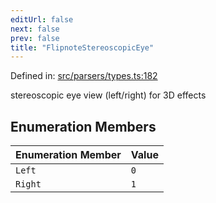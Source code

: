 ```yaml
---
editUrl: false
next: false
prev: false
title: "FlipnoteStereoscopicEye"
---
```


Defined in: [src/parsers/types.ts:182](https://github.com/jaames/flipnote.js/blob/fa9305c29e8ec1c9100d20a6b44d2fa614eb1888/src/parsers/types.ts#L182)

stereoscopic eye view (left/right) for 3D effects

## Enumeration Members

| Enumeration Member | Value |
| :------ | :------ |
| <a id="left"></a> `Left` | `0` |
| <a id="right"></a> `Right` | `1` |
